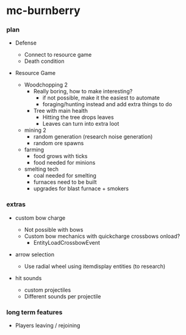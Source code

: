 # mc-burnberry
### plan
- Defense
  - Connect to resource game
  - Death condition

- Resource Game
  - Woodchopping 2
    - Really boring, how to make interesting?
      - if not possible, make it the easiest to automate
      - foraging/hunting instead and add extra things to do
    - Tree with main health
      - Hitting the tree drops leaves
      - Leaves can turn into extra loot
  - mining 2
    - random generation (research noise generation)
    - random ore spawns
  - farming
    - food grows with ticks
    - food needed for minions
  - smelting tech
    - coal needed for smelting
    - furnaces need to be built
    - upgrades for blast furnace + smokers

### extras
- custom bow charge
  - Not possible with bows
  - Custom bow mechanics with quickcharge crossbows onload?
    - EntityLoadCrossbowEvent

- arrow selection
  - Use radial wheel using itemdisplay entities (to research)

- hit sounds
  - custom projectiles
  - Different sounds per projectile

### long term features
- Players leaving / rejoining
